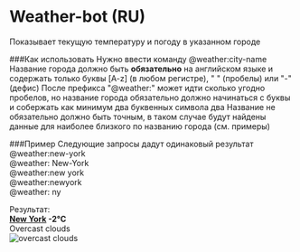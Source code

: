 # Weather-bot (RU)
Показывает текущую температуру и погоду в указанном городе

###Как использовать
Нужно ввести команду @weather:city-name  
Название города должно быть **обязательно** на английском языке
и содержать только буквы [A-z] (в любом регистре), " " (пробелы) или "-" (дефис)
После префикса "@weather:" может идти сколько угодно пробелов, 
но название города обязательно должно начинаться с буквы 
и собержать как минимум два буквенных символа
два 
Название не обязательно должно быть точным, 
в таком случае будут найдены данные для наиболее 
близкого по названию города (см. примеры)

###Пример
Следующие запросы дадут одинаковый результат  
@weather:new-york  
@weather:  New-York  
@weather:new york  
@weather:newyork  
@weather: ny  

Результат:  
**[New York](http://openweathermap.org/city/5128581) -2°C**  
Overcast clouds  
![overcast clouds](http://openweathermap.org/img/w/04n.png)
